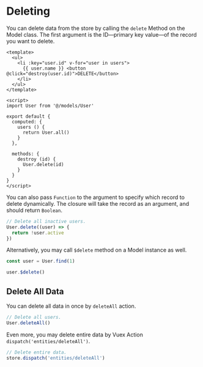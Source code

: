 # Deleting

You can delete data from the store by calling the `delete` Method on the Model class. The first argument is the ID—primary key value—of the record you want to delete.

```vue
<template>
  <ul>
    <li :key="user.id" v-for="user in users">
      {{ user.name }} <button @click="destroy(user.id)">DELETE</button>
    </li>
  </ul>
</template>

<script>
import User from '@/models/User'

export default {
  computed: {
    users () {
      return User.all()
    }
  },

  methods: {
    destroy (id) {
      User.delete(id)
    }
  }
}
</script>
```

You can also pass `Function` to the argument to specify which record to delete dynamically. The closure will take the record as an argument, and should return `Boolean`.

```js
// Delete all inactive users.
User.delete((user) => {
  return !user.active
})
```

Alternatively, you may call `$delete` method on a Model instance as well.

```js
const user = User.find(1)

user.$delete()
```

## Delete All Data

You can delete all data in once by `deleteAll` action.

```js
// Delete all users.
User.deleteAll()
```

Even more, you may delete entire data by Vuex Action `dispatch('entities/deleteAll')`.

```js
// Delete entire data.
store.dispatch('entities/deleteAll')
```
